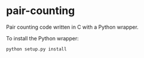 # pair-counting
Pair counting code written in C with a Python wrapper.

To install the Python wrapper:

```
python setup.py install
```
